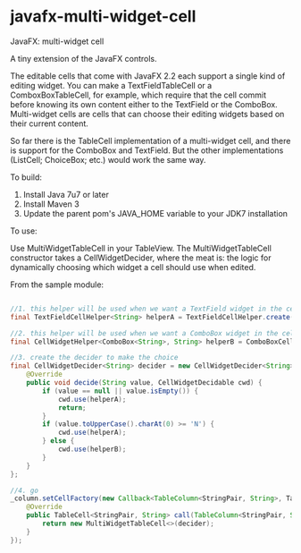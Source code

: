 javafx-multi-widget-cell
========================

JavaFX: multi-widget cell

A tiny extension of the JavaFX controls.

The editable cells that come with JavaFX 2.2 each support a single kind of editing widget. You can make a TextFieldTableCell or a ComboxBoxTableCell, for example, which require that the cell commit before knowing its own content either to the TextField or the ComboBox. Multi-widget cells are cells that can choose their editing widgets based on their current content.

So far there is the TableCell implementation of a multi-widget cell, and there is support for the ComboBox and TextField. But the other implementations (ListCell; ChoiceBox; etc.) would work the same way.

To build:

1. Install Java 7u7 or later
2. Install Maven 3
3. Update the parent pom's JAVA_HOME variable to your JDK7 installation

To use:

Use MultiWidgetTableCell in your TableView. The MultiWidgetTableCell constructor takes a CellWidgetDecider, where the meat is: the logic for dynamically choosing which widget a cell should use when edited.

From the sample module:

```java

//1. this helper will be used when we want a TextField widget in the cell
final TextFieldCellHelper<String> helperA = TextFieldCellHelper.create();

//2. this helper will be used when we want a ComboBox widget in the cell
final CellWidgetHelper<ComboBox<String>, String> helperB = ComboBoxCellHelper.create();

//3. create the decider to make the choice
final CellWidgetDecider<String> decider = new CellWidgetDecider<String>() {
    @Override
    public void decide(String value, CellWidgetDecidable cwd) {
        if (value == null || value.isEmpty()) {
            cwd.use(helperA);
            return;
        }
        if (value.toUpperCase().charAt(0) >= 'N') {
            cwd.use(helperA);
        } else {
            cwd.use(helperB);
        }
    }
};

//4. go
_column.setCellFactory(new Callback<TableColumn<StringPair, String>, TableCell<StringPair, String>>() {
    @Override
    public TableCell<StringPair, String> call(TableColumn<StringPair, String> col) {
        return new MultiWidgetTableCell<>(decider);
    }
});

```
